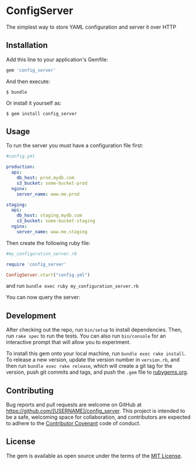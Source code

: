 # ConfigServer

The simplest way to store YAML configuration and server it over HTTP

## Installation

Add this line to your application's Gemfile:

```ruby
gem 'config_server'
```

And then execute:

    $ bundle

Or install it yourself as:

    $ gem install config_server

## Usage
To run the server you must have a configuration file first:
```yaml
#config.yml

production:
  api:
    db_host: prod.mydb.com
    s3_bucket: some-bucket-prod
  nginx:
    server_name: www.me.prod

staging:
  api:
    db_host: staging.mydb.com
    s3_bucket: some-bucket-staging
  nginx:
    server_name: www.me.staging
```
Then create the following ruby file:
```ruby
#my_configuration_server.rb

require 'config_server'

ConfigServer.start("config.yml")
```

and run `bundle exec ruby my_configuration_server.rb`

You can now query the server:



## Development

After checking out the repo, run `bin/setup` to install dependencies. Then, run `rake spec` to run the tests. You can also run `bin/console` for an interactive prompt that will allow you to experiment.

To install this gem onto your local machine, run `bundle exec rake install`. To release a new version, update the version number in `version.rb`, and then run `bundle exec rake release`, which will create a git tag for the version, push git commits and tags, and push the `.gem` file to [rubygems.org](https://rubygems.org).

## Contributing

Bug reports and pull requests are welcome on GitHub at https://github.com/[USERNAME]/config_server. This project is intended to be a safe, welcoming space for collaboration, and contributors are expected to adhere to the [Contributor Covenant](contributor-covenant.org) code of conduct.


## License

The gem is available as open source under the terms of the [MIT License](http://opensource.org/licenses/MIT).

